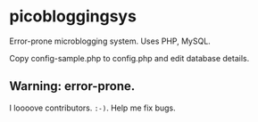 picobloggingsys
===============

Error-prone microblogging system. 
Uses PHP, MySQL. 

Copy config-sample.php to config.php and edit database details. 

## Warning: error-prone. 

I loooove contributors. `:-)`. Help me fix bugs.
